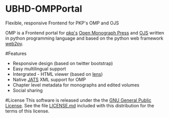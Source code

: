 # UBHD-OMPPortal
Flexible, responsive Frontend for PKP's OMP and OJS

OMP is a Frontend portal for [pkp's](https://pkp.sfu.ca/) [Open Monograph Press](https://pkp.sfu.ca/omp/) and [OJS](https://pkp.sfu.ca/ojs/) written in python programming language and  based on the python web framework [web2py](http://www.web2py.com).

#Features
- Responsive design (based on twitter bootstrap)
- Easy multilingual support
- Intergrated - HTML viewer (based on [lens](http://lens.elifesciences.org/))
- Native [JATS](http://jats.nlm.nih.gov/) XML support for OMP
- Chapter level metadata for monographs and edited volumes
- Social sharing

#License
This software is released under the the [GNU General Public License](LICENSE.md).
See the file [LICENSE.md](LICENSE.md) included with this distribution for the terms of this license.










